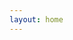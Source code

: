 ```yaml
---
layout: home
---
```


<script setup>
import HomeIndex from './.vitepress/components/HomeIndex.vue';
</script>



<HomeIndex />
